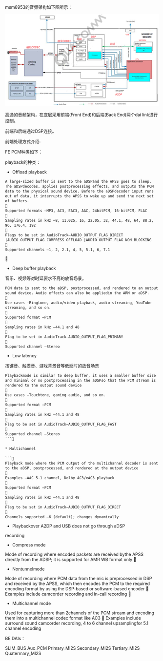 msm8953的音频架构如下图所示：

![pic](./pic/arch_c.png)

高通的音频架构，在底层采用前端(Front End)和后端(Back End)两个dai link进行控制。

前端和后端通过DSP连接。

前端处理方式介绍:

FE PCM种类如下：

playback的种类：  

* Offload playback

```
A large-sized buffer is sent to the aDSPand the APSS goes to sleep. The aDSPdecodes, applies postprocessing effects, and outputs the PCM data to the physical sound device. Before the aDSPdecoder input runs out of data, it interrupts the APSS to wake up and send the next set of buffers.

Supported formats –MP3, AC3, EAC3, AAC, 24bitPCM, 16-bitPCM, FLAC

Sampling rates in kHz –8, 11.025, 16, 22.05, 32, 44.1, 48, 64, 88.2, 96, 176.4, 192

Flags to be set in AudioTrack–AUDIO_OUTPUT_FLAG_DIRECT |AUDIO_OUTPUT_FLAG_COMPRESS_OFFLOAD |AUDIO_OUTPUT_FLAG_NON_BLOCKING

Supported channels –1, 2, 2.1, 4, 5, 5.1, 6, 7.1

```

* Deep buffer playback

音乐、视频等对时延要求不高的放音场景。

```
PCM data is sent to the aDSP, postprocessed, and rendered to an output sound device. Audio effects can also be appliedin the ARM or aDSP.

Use cases –Ringtone, audio/video playback, audio streaming, YouTube streaming, and so on.

Supported format –PCM

Sampling rates in kHz –44.1 and 48

Flag to be set in AudioTrack–AUDIO_OUTPUT_FLAG_PRIMARY

Supported channel –Stereo

```

* Low latency

按键音、触摸音、游戏背景音等低延时的放音场景

```
Playbackmode is similar to deep buffer, it uses a smaller buffer size and minimal or no postprocessing in the aDSPso that the PCM stream is rendered to the output sound device

Use cases –Touchtone, gaming audio, and so on.

Supported format –PCM

Sampling rates in kHz –44.1 and 48

Flag to be set in AudioTrack–AUDIO_OUTPUT_FLAG_FAST

Supported channel –Stereo
```

* Multichannel

```
Playback mode where the PCM output of the multichannel decoder is sent to the aDSP, postprocessed, and rendered at the output device

Examples –AAC 5.1 channel, Dolby AC3/eAC3 playback

Supported format –PCM

Sampling rates in kHz –44.1 and 48

Flag to be set in AudioTrack–AUDIO_OUTPUT_FLAG_DIRECT

Channels supported –6 (default); changes dynamically
```

* Playbackover A2DP and USB does not go through aDSP

recording

* Compress mode

Mode of recording where encoded packets are received bythe APSS directly from the ADSP; it is supported for AMR WB format only

* Nontunnelmode

Mode of recording where PCM data from the mic is preprocessed in DSP and received by the APSS, which then encodes the PCM to the required encoding format by using the DSP-based or software-based encoder

Examples include camcorder recording and in-call recording

* Multichannel mode

Used for capturing more than 2channels of the PCM stream and encoding them into a multichannel codec format like AC3

Examples include surround sound camcorder recording, 4 to 6 channel upsamplingfor 5.1 channel encoding

BE DAIs：

SLIM_BUS
Aux_PCM
Primary_MI2S
Secondary_MI2S
Tertiary_MI2S
Quatermary_MI2S